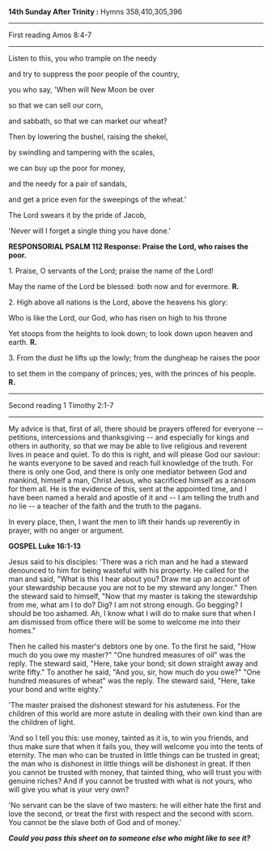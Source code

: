 **14th Sunday After Trinity :** Hymns 358,410,305,396

  --------------- ------------
  First reading   Amos 8:4-7
  --------------- ------------

Listen to this, you who trample on the needy

and try to suppress the poor people of the country,

you who say, 'When will New Moon be over

so that we can sell our corn,

and sabbath, so that we can market our wheat?

Then by lowering the bushel, raising the shekel,

by swindling and tampering with the scales,

we can buy up the poor for money,

and the needy for a pair of sandals,

and get a price even for the sweepings of the wheat.'

The Lord swears it by the pride of Jacob,

'Never will I forget a single thing you have done.'

**RESPONSORIAL PSALM 112 Response: Praise the Lord, who raises the
poor.**

1\. Praise, O servants of the Lord; praise the name of the Lord!

May the name of the Lord be blessed: both now and for evermore. **R.**

2\. High above all nations is the Lord, above the heavens his glory:

Who is like the Lord, our God, who has risen on high to his throne

Yet stoops from the heights to look down; to look down upon heaven and
earth. **R.**

3\. From the dust he lifts up the lowly; from the dungheap he raises the
poor

to set them in the company of princes; yes, with the princes of his
people. **R.**

  ---------------- -----------------
  Second reading   1 Timothy 2:1-7
  ---------------- -----------------

My advice is that, first of all, there should be prayers offered for
everyone -- petitions, intercessions and thanksgiving -- and especially
for kings and others in authority, so that we may be able to live
religious and reverent lives in peace and quiet. To do this is right,
and will please God our saviour: he wants everyone to be saved and reach
full knowledge of the truth. For there is only one God, and there is
only one mediator between God and mankind, himself a man, Christ Jesus,
who sacrificed himself as a ransom for them all. He is the evidence of
this, sent at the appointed time, and I have been named a herald and
apostle of it and -- I am telling the truth and no lie -- a teacher of
the faith and the truth to the pagans.

In every place, then, I want the men to lift their hands up reverently
in prayer, with no anger or argument.

**GOSPEL Luke 16:1-13**

Jesus said to his disciples: 'There was a rich man and he had a steward
denounced to him for being wasteful with his property. He called for the
man and said, "What is this I hear about you? Draw me up an account of
your stewardship because you are not to be my steward any longer." Then
the steward said to himself, "Now that my master is taking the
stewardship from me, what am I to do? Dig? I am not strong enough. Go
begging? I should be too ashamed. Ah, I know what I will do to make sure
that when I am dismissed from office there will be some to welcome me
into their homes."

Then he called his master's debtors one by one. To the first he said,
"How much do you owe my master?" "One hundred measures of oil" was the
reply. The steward said, "Here, take your bond; sit down straight away
and write fifty." To another he said, "And you, sir, how much do you
owe?" "One hundred measures of wheat" was the reply. The steward said,
"Here, take your bond and write eighty."

'The master praised the dishonest steward for his astuteness. For the
children of this world are more astute in dealing with their own kind
than are the children of light.

'And so I tell you this: use money, tainted as it is, to win you
friends, and thus make sure that when it fails you, they will welcome
you into the tents of eternity. The man who can be trusted in little
things can be trusted in great; the man who is dishonest in little
things will be dishonest in great. If then you cannot be trusted with
money, that tainted thing, who will trust you with genuine riches? And
if you cannot be trusted with what is not yours, who will give you what
is your very own?

'No servant can be the slave of two masters: he will either hate the
first and love the second, or treat the first with respect and the
second with scorn. You cannot be the slave both of God and of money.\'

***Could you pass this sheet on to someone else who might like to see
it?***
